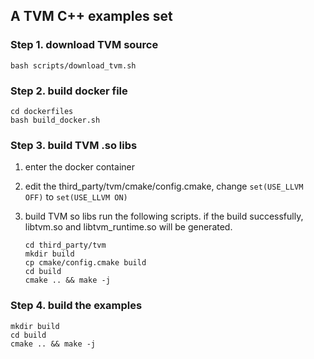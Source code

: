## A TVM C++ examples set


### Step 1. download TVM source
```
bash scripts/download_tvm.sh
```

### Step 2. build docker file
```
cd dockerfiles
bash build_docker.sh
```

### Step 3. build TVM .so libs
 1. enter the docker container
 1. edit the third_party/tvm/cmake/config.cmake, change `set(USE_LLVM OFF)` to `set(USE_LLVM ON)`
 2. build TVM so libs
   run the following scripts. if the build successfully, libtvm.so and libtvm_runtime.so will be generated.

    ```
    cd third_party/tvm
    mkdir build
    cp cmake/config.cmake build
    cd build
    cmake .. && make -j
    ```

### Step 4. build the examples
 ```
 mkdir build
 cd build
 cmake .. && make -j
 ```

